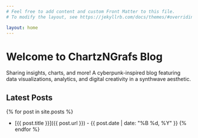 ```yaml
---
# Feel free to add content and custom Front Matter to this file.
# To modify the layout, see https://jekyllrb.com/docs/themes/#overriding-theme-defaults

layout: home
---
```


# Welcome to ChartzNGrafs Blog

Sharing insights, charts, and more! A cyberpunk-inspired blog featuring data visualizations, analytics, and digital creativity in a synthwave aesthetic.

## Latest Posts

{% for post in site.posts %}
- [{{ post.title }}]({{ post.url }}) - {{ post.date | date: "%B %d, %Y" }}
{% endfor %}
